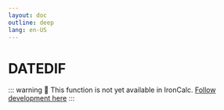 ```yaml
---
layout: doc
outline: deep
lang: en-US
---
```


# DATEDIF

::: warning
🚧 This function is not yet available in IronCalc.
[Follow development here](https://github.com/ironcalc/IronCalc/labels/Functions)
:::